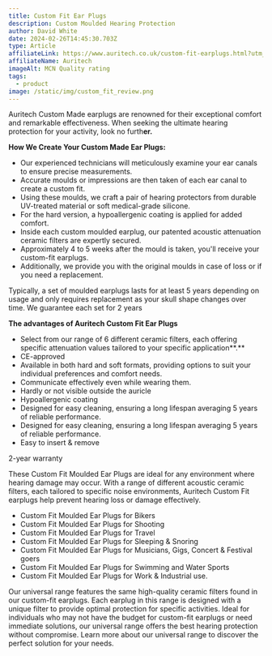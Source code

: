 ```yaml
---
title: Custom Fit Ear Plugs
description: Custom Moulded Hearing Protection
author: David White
date: 2024-02-26T14:45:30.703Z
type: Article
affiliateLink: https://www.auritech.co.uk/custom-fit-earplugs.html?utm_source=arragon_affiliates&utm_content=home_page
affiliateName: Auritech
imageAlt: MCN Quality rating
tags:
  - product
image: /static/img/custom_fit_review.png
---
```

Auritech Custom Made earplugs are renowned for their exceptional comfort and remarkable effectiveness. When seeking the ultimate hearing protection for your activity, look no furth**er.**

**How We Create Your Custom Made Ear Plugs:**

* Our experienced technicians will meticulously examine your ear canals to ensure precise measurements.
* Accurate moulds or impressions are then taken of each ear canal to create a custom fit.
* Using these moulds, we craft a pair of hearing protectors from durable UV-treated material or soft medical-grade silicone.
* For the hard version, a hypoallergenic coating is applied for added comfort.
* Inside each custom moulded earplug, our patented acoustic attenuation ceramic filters are expertly secured.
* Approximately 4 to 5 weeks after the mould is taken, you'll receive your custom-fit earplugs.
* Additionally, we provide you with the original moulds in case of loss or if you need a replacement.

Typically, a set of moulded earplugs lasts for at least 5 years depending on usage and only requires replacement as your skull shape changes over time. We guarantee each set for 2 years

**The advantages of Auritech Custom Fit Ear Plugs**

* Select from our range of 6 different ceramic filters, each offering specific attenuation values tailored to your specific application**.**
* CE-approved
* Available in both hard and soft formats, providing options to suit your individual preferences and comfort needs.
* Communicate effectively even while wearing them.
* Hardly or not visible outside the auricle
* Hypoallergenic coating 
* Designed for easy cleaning, ensuring a long lifespan averaging 5 years of reliable performance.
*  Designed for easy cleaning, ensuring a long lifespan averaging 5 years of reliable performance.
* Easy to insert & remove

2-year warranty

These Custom Fit Moulded Ear Plugs are ideal for any environment where hearing damage may occur. With a range of different acoustic ceramic filters, each tailored to specific noise environments, Auritech Custom Fit earplugs help prevent hearing loss or damage effectively.

* Custom Fit Moulded Ear Plugs for Bikers
* Custom Fit Moulded Ear Plugs for Shooting
* Custom Fit Moulded Ear Plugs for Travel
* Custom Fit Moulded Ear Plugs for Sleeping & Snoring
* Custom Fit Moulded Ear Plugs for Musicians, Gigs, Concert & Festival goers
* Custom Fit Moulded Ear Plugs for Swimming and Water Sports
* Custom Fit Moulded Ear Plugs for Work & Industrial use.

Our universal range features the same high-quality ceramic filters found in our custom-fit earplugs. Each earplug in this range is designed with a unique filter to provide optimal protection for specific activities. Ideal for individuals who may not have the budget for custom-fit earplugs or need immediate solutions, our universal range offers the best hearing protection without compromise. Learn more about our universal range to discover the perfect solution for your needs.
